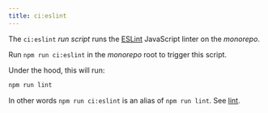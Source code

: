 ```yaml
--- 
title: ci:eslint
---
```


The `ci:eslint` _run script_ runs the [ESLint](https://eslint.org/)
JavaScript linter on the _monorepo_.

Run `npm run ci:eslint` in the _monorepo_ root to trigger this script.

Under the hood, this will run:

```sh title="Terminal"
npm run lint
```

In other words `npm run ci:eslint` is an alias of `npm run lint`.
See [lint](/docs/reference/contributors/monorepo/run-scripts/lint).


